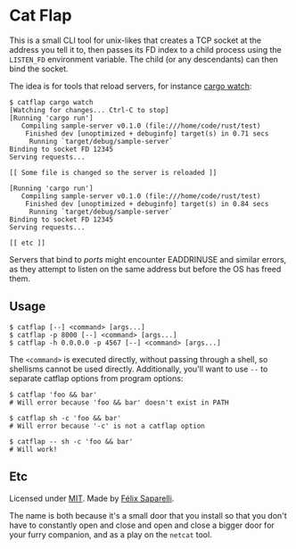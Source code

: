 # Cat Flap

This is a small CLI tool for unix-likes that creates a TCP socket at the
address you tell it to, then passes its FD index to a child process using the
`LISTEN_FD` environment variable. The child (or any descendants) can then bind
the socket.

The idea is for tools that reload servers, for instance [cargo watch]:

[cargo watch]: https://github.com/passcod/cargo-watch

```
$ catflap cargo watch
[Watching for changes... Ctrl-C to stop]
[Running 'cargo run']
   Compiling sample-server v0.1.0 (file:///home/code/rust/test)
    Finished dev [unoptimized + debuginfo] target(s) in 0.71 secs
     Running `target/debug/sample-server`
Binding to socket FD 12345
Serving requests...

[[ Some file is changed so the server is reloaded ]]

[Running 'cargo run']
   Compiling sample-server v0.1.0 (file:///home/code/rust/test)
    Finished dev [unoptimized + debuginfo] target(s) in 0.84 secs
     Running `target/debug/sample-server`
Binding to socket FD 12345
Serving requests...

[[ etc ]]
```

Servers that bind to _ports_ might encounter EADDRINUSE and similar errors, as
they attempt to listen on the same address but before the OS has freed them.

## Usage

```
$ catflap [--] <command> [args...]
$ catflap -p 8000 [--] <command> [args...]
$ catflap -h 0.0.0.0 -p 4567 [--] <command> [args...]
```

The `<command>` is executed directly, without passing through a shell, so
shellisms cannot be used directly. Additionally, you'll want to use `--` to
separate catflap options from program options:

```
$ catflap 'foo && bar'
# Will error because 'foo && bar' doesn't exist in PATH

$ catflap sh -c 'foo && bar'
# Will error because '-c' is not a catflap option

$ catflap -- sh -c 'foo && bar'
# Will work!
```

## Etc

Licensed under [MIT](https://passcod.mit-license.org).
Made by [Félix Saparelli](https://passcod.name).

The name is both because it's a small door that you install so that you don't
have to constantly open and close and open and close a bigger door for your
furry companion, and as a play on the `netcat` tool. 
